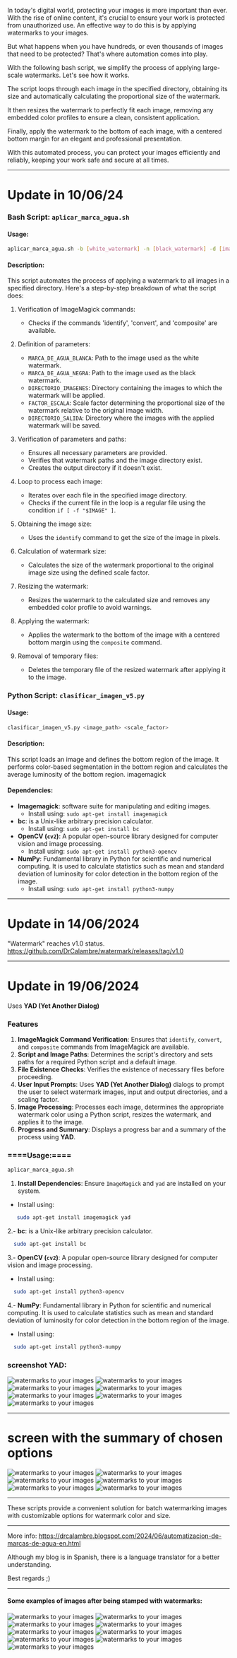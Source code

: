 In today's digital world, protecting your images is more important than ever. With the rise of online content, it's crucial to ensure your work is protected from unauthorized use. An effective way to do this is by applying watermarks to your images.

But what happens when you have hundreds, or even thousands of images that need to be protected? That's where automation comes into play.

With the following bash script, we simplify the process of applying large-scale watermarks. Let's see how it works.

The script loops through each image in the specified directory, obtaining its size and automatically calculating the proportional size of the watermark.

It then resizes the watermark to perfectly fit each image, removing any embedded color profiles to ensure a clean, consistent application.

Finally, apply the watermark to the bottom of each image, with a centered bottom margin for an elegant and professional presentation.

With this automated process, you can protect your images efficiently and reliably, keeping your work safe and secure at all times.


* * *
# **Update in 10/06/24**
### Bash Script: `aplicar_marca_agua.sh`

#### Usage:

```bash
aplicar_marca_agua.sh -b [white_watermark] -n [black_watermark] -d [image_directory] -s [scale_factor] -o [output_directory]
```

#### Description:

This script automates the process of applying a watermark to all images in a specified directory. Here's a step-by-step breakdown of what the script does:

1. Verification of ImageMagick commands:
   - Checks if the commands 'identify', 'convert', and 'composite' are available.

2. Definition of parameters:
   - `MARCA_DE_AGUA_BLANCA`: Path to the image used as the white watermark.
   - `MARCA_DE_AGUA_NEGRA`: Path to the image used as the black watermark.
   - `DIRECTORIO_IMAGENES`: Directory containing the images to which the watermark will be applied.
   - `FACTOR_ESCALA`: Scale factor determining the proportional size of the watermark relative to the original image width.
   - `DIRECTORIO_SALIDA`: Directory where the images with the applied watermark will be saved.

3. Verification of parameters and paths:
   - Ensures all necessary parameters are provided.
   - Verifies that watermark paths and the image directory exist.
   - Creates the output directory if it doesn't exist.

4. Loop to process each image:
   - Iterates over each file in the specified image directory.
   - Checks if the current file in the loop is a regular file using the condition `if [ -f "$IMAGE" ]`.

5. Obtaining the image size:
   - Uses the `identify` command to get the size of the image in pixels.

6. Calculation of watermark size:
   - Calculates the size of the watermark proportional to the original image size using the defined scale factor.

7. Resizing the watermark:
   - Resizes the watermark to the calculated size and removes any embedded color profile to avoid warnings.

8. Applying the watermark:
   - Applies the watermark to the bottom of the image with a centered bottom margin using the `composite` command.

9. Removal of temporary files:
   - Deletes the temporary file of the resized watermark after applying it to the image.

### Python Script: `clasificar_imagen_v5.py`

#### Usage:

```bash
clasificar_imagen_v5.py <image_path> <scale_factor>
```

#### Description:

This script loads an image and defines the bottom region of the image. It performs color-based segmentation in the bottom region and calculates the average luminosity of the bottom region.
imagemagick
#### Dependencies:
- **Imagemagick**: software suite for manipulating and editing images.
  - Install using: `sudo apt-get install imagemagick`
- **bc**: is a Unix-like arbitrary precision calculator.
  - Install using: `sudo apt-get install bc`
- **OpenCV (`cv2`)**: A popular open-source library designed for computer vision and image processing.
  - Install using: `sudo apt-get install python3-opencv`
- **NumPy**: Fundamental library in Python for scientific and numerical computing. It is used to calculate statistics such as mean and standard deviation of luminosity for color detection in the bottom region of the image.
  - Install using: `sudo apt-get install python3-numpy`

* * *
# **Update in 14/06/2024**

"Watermark" reaches v1.0 status. 
https://github.com/DrCalambre/watermark/releases/tag/v1.0

* * *
# **Update in 19/06/2024**

Uses **YAD (Yet Another Dialog)**

### Features

1. **ImageMagick Command Verification**: Ensures that `identify`, `convert`, and `composite` commands from ImageMagick are available.
2. **Script and Image Paths**: Determines the script's directory and sets paths for a required Python script and a default image.
3. **File Existence Checks**: Verifies the existence of necessary files before proceeding.
4. **User Input Prompts**: Uses **YAD (Yet Another Dialog)** dialogs to prompt the user to select watermark images, input and output directories, and a scaling factor.
5. **Image Processing**: Processes each image, determines the appropriate watermark color using a Python script, resizes the watermark, and applies it to the image.
6. **Progress and Summary**: Displays a progress bar and a summary of the process using **YAD**.

### ====Usage:====

```bash
aplicar_marca_agua.sh
```
1. **Install Dependencies**:
   Ensure `ImageMagick` and `yad` are installed on your system.
  - Install using: 

```bash
   sudo apt-get install imagemagick yad
```
2.- **bc**: is a Unix-like arbitrary precision calculator.

```bash
  sudo apt-get install bc
```
3.- **OpenCV (`cv2`)**: A popular open-source library designed for computer vision and image processing.
  - Install using: 
```bash
  sudo apt-get install python3-opencv
```
4.- **NumPy**: Fundamental library in Python for scientific and numerical computing. It is used to calculate statistics such as mean and standard deviation of luminosity for color detection in the bottom region of the image.
  - Install using: 
```bash
  sudo apt-get install python3-numpy
```
  
### screenshot YAD:


![watermarks to your images](examples/screenshot_YAD_01.jpg)
![watermarks to your images](examples/screenshot_YAD_02.jpg)
![watermarks to your images](examples/screenshot_YAD_03.jpg)
![watermarks to your images](examples/screenshot_YAD_04.jpg)
![watermarks to your images](examples/screenshot_YAD_05.jpg)
![watermarks to your images](examples/screenshot_YAD_06.jpg)
![watermarks to your images](examples/screenshot_YAD_07.jpg)
* * *
# **screen with the summary of chosen options**
![watermarks to your images](examples/screenshot_YAD_08.jpg)
![watermarks to your images](examples/screenshot_YAD_09.jpg)
![watermarks to your images](examples/screenshot_YAD_10.jpg)
![watermarks to your images](examples/screenshot_YAD_11.jpg)
![watermarks to your images](examples/screenshot_YAD_12.jpg)
![watermarks to your images](examples/screenshot_YAD_13.jpg)

---

These scripts provide a convenient solution for batch watermarking images with customizable options for watermark color and size.

- - -

More info: https://drcalambre.blogspot.com/2024/06/automatizacion-de-marcas-de-agua-en.html

Although my blog is in Spanish, there is a language translator for a better understanding. 

Best regards 
;)

* * *
#### Some examples of images after being stamped with watermarks:

![watermarks to your images](examples/20201016_151715_wm.jpg)
![watermarks to your images](examples/20231014_135226_wm.jpg)
![watermarks to your images](examples/20231014_173613_wm.jpg)
![watermarks to your images](examples/20231014_194741_wm.jpg)
![watermarks to your images](examples/20231014_194826_wm.jpg)
![watermarks to your images](examples/20231015_111708_wm.jpg)
![watermarks to your images](examples/20231016_085826_wm.jpg)
![watermarks to your images](examples/20231016_102120_wm.jpg)
![watermarks to your images](examples/20231016_151715_wm.jpg)






